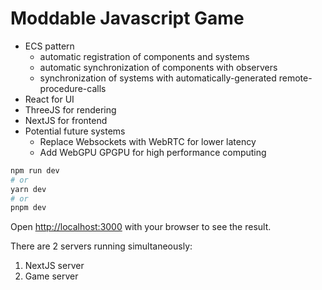 # Moddable Javascript Game
- ECS pattern
	- automatic registration of components and systems
	- automatic synchronization of components with observers 
	- synchronization of systems with automatically-generated remote-procedure-calls
- React for UI
- ThreeJS for rendering
- NextJS for frontend
- Potential future systems
	- Replace Websockets with WebRTC for lower latency
	- Add WebGPU GPGPU for high performance computing
```bash
npm run dev
# or
yarn dev
# or
pnpm dev
```

Open [http://localhost:3000](http://localhost:3000) with your browser to see the result.

There are 2 servers running simultaneously:
1. NextJS server
2. Game server